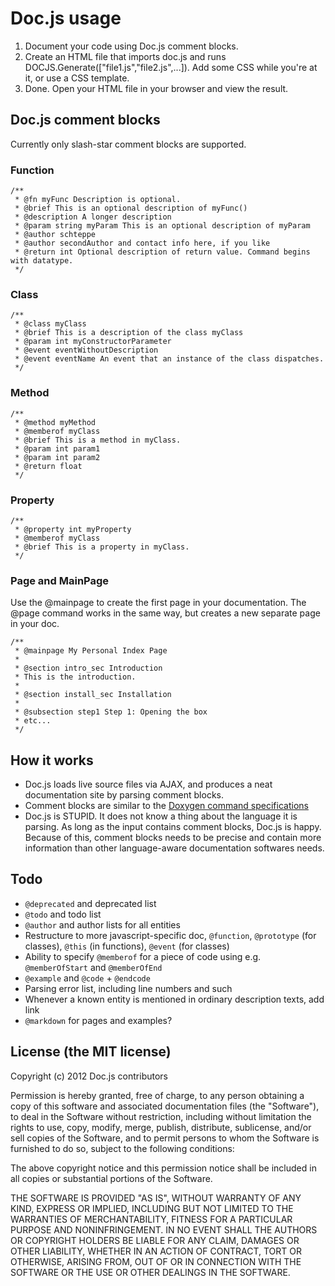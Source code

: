 # Doc.js usage
1. Document your code using Doc.js comment blocks.
2. Create an HTML file that imports doc.js and runs DOCJS.Generate(["file1.js","file2.js",...]). Add some CSS while you're at it, or use a CSS template.
3. Done. Open your HTML file in your browser and view the result.

## Doc.js comment blocks
Currently only slash-star comment blocks are supported.

### Function

```
/**
 * @fn myFunc Description is optional.
 * @brief This is an optional description of myFunc()
 * @description A longer description
 * @param string myParam This is an optional description of myParam
 * @author schteppe
 * @author secondAuthor and contact info here, if you like
 * @return int Optional description of return value. Command begins with datatype.
 */
```

### Class

```
/**
 * @class myClass
 * @brief This is a description of the class myClass
 * @param int myConstructorParameter
 * @event eventWithoutDescription
 * @event eventName An event that an instance of the class dispatches.
 */
```

### Method

```
/**
 * @method myMethod
 * @memberof myClass
 * @brief This is a method in myClass.
 * @param int param1
 * @param int param2
 * @return float
 */
```

### Property

```
/**
 * @property int myProperty
 * @memberof myClass
 * @brief This is a property in myClass.
 */
```

### Page and MainPage
Use the @mainpage to create the first page in your documentation. The @page command works in the same way, but creates a new separate page in your doc.

```
/**
 * @mainpage My Personal Index Page
 *
 * @section intro_sec Introduction
 * This is the introduction.
 *
 * @section install_sec Installation
 *
 * @subsection step1 Step 1: Opening the box
 * etc...
 */
```

## How it works
* Doc.js loads live source files via AJAX, and produces a neat documentation site by parsing comment blocks.
* Comment blocks are similar to the [Doxygen command specifications](http://www.stack.nl/~dimitri/doxygen/commands.html)
* Doc.js is STUPID. It does not know a thing about the language it is parsing. As long as the input contains comment blocks, Doc.js is happy. Because of this, comment blocks needs to be precise and contain more information than other language-aware documentation softwares needs.

## Todo
* <code>@deprecated</code> and deprecated list
* <code>@todo</code> and todo list
* <code>@author</code> and author lists for all entities
* Restructure to more javascript-specific doc, ```@function```, ```@prototype``` (for classes), ```@this``` (in functions), ```@event``` (for classes)
* Ability to specify <code>@memberof</code> for a piece of code using e.g. <code>@memberOfStart</code> and <code>@memberOfEnd</code>
* <code>@example</code> and <code>@code</code> + <code>@endcode</code>
* Parsing error list, including line numbers and such
* Whenever a known entity is mentioned in ordinary description texts, add link
* <code>@markdown</code> for pages and examples?

## License (the MIT license)

Copyright (c) 2012 Doc.js contributors

Permission is hereby granted, free of charge, to any person obtaining a copy of this software and associated documentation files (the "Software"), to deal in the Software without restriction, including without limitation the rights to use, copy, modify, merge, publish, distribute, sublicense, and/or sell copies of the Software, and to permit persons to whom the Software is furnished to do so, subject to the following conditions:

The above copyright notice and this permission notice shall be included in all copies or substantial portions of the Software.

THE SOFTWARE IS PROVIDED "AS IS", WITHOUT WARRANTY OF ANY KIND, EXPRESS OR IMPLIED, INCLUDING BUT NOT LIMITED TO THE WARRANTIES OF MERCHANTABILITY, FITNESS FOR A PARTICULAR PURPOSE AND NONINFRINGEMENT. IN NO EVENT SHALL THE AUTHORS OR COPYRIGHT HOLDERS BE LIABLE FOR ANY CLAIM, DAMAGES OR OTHER LIABILITY, WHETHER IN AN ACTION OF CONTRACT, TORT OR OTHERWISE, ARISING FROM, OUT OF OR IN CONNECTION WITH THE SOFTWARE OR THE USE OR OTHER DEALINGS IN THE SOFTWARE.